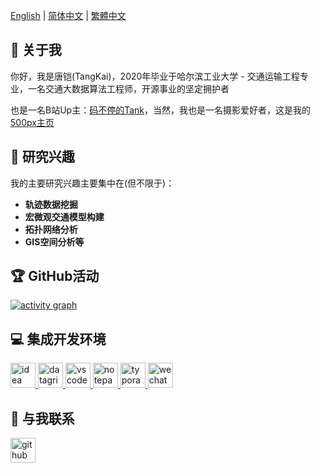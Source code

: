 [English](./README.md) | [简体中文](./README_zh-CN.md) | [繁體中文](./README_zh-HK.md)


<h2>👋 关于我</h2>

你好，我是唐铠(TangKai)，2020年毕业于哈尔滨工业大学 - 交通运输工程专业，一名交通大数据算法工程师，开源事业的坚定拥护者

也是一名B站Up主：[码不停的Tank](https://space.bilibili.com/49719605)，当然，我也是一名摄影爱好者，这是我的 [500px主页](https://500px.com.cn/tangkai)


<h2>🧐 研究兴趣</h2>

我的主要研究兴趣主要集中在(但不限于)：

- **轨迹数据挖掘**
- **宏微观交通模型构建**
- **拓扑网络分析**
- **GIS空间分析等**

<h2>🏆 GitHub活动</h2>

[![activity graph](https://github-readme-activity-graph.vercel.app/graph?username=zdsjjtTLG&theme=minimal&custom_title=TangKai%20活动图&hide_border=true&point=FFFFFF&days=90)](https://github.com/zdsjjtTLG)


<h2>💻 集成开发环境</h2>

<p>
	<a href="https://www.jetbrains.com/idea/" target="_blank"> <img src="https://cdn.jsdelivr.net/gh/devicons/devicon@latest/icons/intellij/intellij-original.svg" alt="idea" height="40"/> </a>
    <a href="https://www.jetbrains.com/datagrip/" target="_blank"> <img src="https://cdn.jsdelivr.net/gh/devicons/devicon@latest/icons/datagrip/datagrip-original.svg" alt="datagrip" height="40"/> </a>
    <a href="https://code.visualstudio.com/" target="_blank"> <img src="https://cdn.jsdelivr.net/gh/devicons/devicon@latest/icons/vscode/vscode-original.svg" alt="vscode" height="40"/> </a>
    <a href="https://notepad-plus-plus.org/" target="_blank"> <img src="https://notepad-plus-plus.org/images/logo.svg" alt="notepad-plus-plus" height="40"/> </a>
    <a href="https://typora.io/" target="_blank"> <img src="https://typora.io/img/favicon-64.png" alt="typora" height="40"/> </a>
    <a href="https://developers.weixin.qq.com/miniprogram/dev/devtools/stable.html" target="_blank"> <img src="https://www.vectorlogo.zone/logos/wechat/wechat-icon.svg" alt="wechat" height="40"/> </a>
</p>


<h2>💬 与我联系</h2>

<p align="left">
    <a href="https://github.com/zdsjjtTLG" target="blank">
        <img src="https://cdn.jsdelivr.net/gh/devicons/devicon@latest/icons/github/github-original.svg" alt="github" height="40" />
    </a>

</p>

